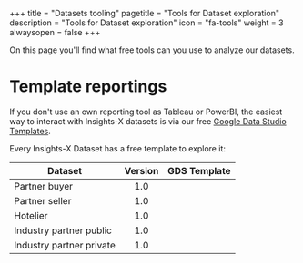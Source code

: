 +++
title = "Datasets tooling"
pagetitle = "Tools for Dataset exploration"
description = "Tools for Dataset exploration"
icon = "fa-tools"
weight = 3
alwaysopen = false
+++

On this page you'll find  what free tools can you use to analyze our datasets.

# Template reportings

If you don't use an own reporting tool as Tableau or PowerBI, the easiest way to interact with Insights-X datasets is via our free [Google Data Studio Templates](https://datastudio.google.com/u/0/navigation/reporting). 

Every Insights-X Dataset has a free template to explore it:

| Dataset          | Version          | GDS Template  |
| -------------    |:----------------:| -----------:  |
| Partner buyer    | 1.0              |               |
| Partner seller   | 1.0              |               |
| Hotelier         | 1.0              |               |
| Industry partner public | 1.0       |               |
| Industry partner private | 1.0      |               |

